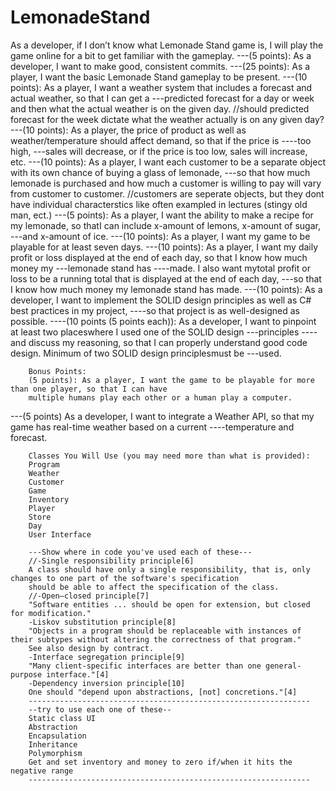 # LemonadeStand

As a developer, if I don’t know what Lemonade Stand game is, I will play the game online for a bit to get familiar with the gameplay.
---(5 points): As a developer, I want to make good, consistent commits.
---(25 points): As a player, I want the basic Lemonade Stand gameplay to be present.
---(10 points): As a player, I want a weather system that includes a forecast and actual weather, so that I can get a 
---predicted forecast for a day or week and then what the actual weather is on the given day.
//should predicted forecast for the week dictate what the weather actually is on any given day?
---(10 points): As a player, the price of product as well as weather/temperature should affect demand, so that if the price is ----too high, 
---sales will decrease, or if the price is too low, sales will increase, etc. 
---(10 points): As a player, I want each customer to be a separate object with its own chance of buying a glass of lemonade, 
---so that how much lemonade is purchased and how much a customer is willing to pay will vary from customer to customer.
//customers are seperate objects, but they dont have individual characterstics like often exampled in lectures (stingy old man, ect.)
---(5 points): As a player, I want the ability to make a recipe for my lemonade, so thatI can include x-amount of lemons, x-amount of sugar, 
---and x-amount of ice. 
---(10 points): As a player, I want my game to be playable for at least seven days.
---(10 points): As a player, I want my daily profit or loss displayed at the end of each day, so that I know how much money my ---lemonade stand has
----made. I also want mytotal profit or loss to be a running total that is displayed at the end of each day,
---so that I know how much money my lemonade stand has made. 
---(10 points): As a developer, I want to implement the SOLID design principles as well as C# best practices in my project, 
----so that project is as well-designed as possible.
----(10 points (5 points each)): As a developer, I want to pinpoint at least two placeswhere I used one of the SOLID design 
---principles 
 ----and discuss my reasoning, so that I can properly understand good code design. Minimum of two SOLID design principlesmust be ---used. 

        Bonus Points:
        (5 points): As a player, I want the game to be playable for more than one player, so that I can have 
        multiple humans play each other or a human play a computer.
---(5 points) As a developer, I want to integrate a Weather API, so that my game has real-time weather based on a current 
----temperature and forecast.

        Classes You Will Use (you may need more than what is provided):
        Program 
        Weather
        Customer
        Game
        Inventory
        Player
        Store
        Day
        User Interface

        ---Show where in code you've used each of these---
        //-Single responsibility principle[6]
        A class should have only a single responsibility, that is, only changes to one part of the software's specification 
        should be able to affect the specification of the class.
        //-Open–closed principle[7]
        "Software entities ... should be open for extension, but closed for modification."
        -Liskov substitution principle[8]
        "Objects in a program should be replaceable with instances of their subtypes without altering the correctness of that program." 
        See also design by contract.
        -Interface segregation principle[9]
        "Many client-specific interfaces are better than one general-purpose interface."[4]
        -Dependency inversion principle[10]
        One should "depend upon abstractions, [not] concretions."[4]
        ---------------------------------------------------------------
        --try to use each one of these--
        Static class UI
        Abstraction
        Encapsulation
        Inheritance
        Polymorphism
        Get and set inventory and money to zero if/when it hits the negative range
        ---------------------------------------------------------------
        
